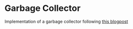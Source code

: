 # Garbage Collector

Implementation of a garbage collector following [this blogpost](https://journal.stuffwithstuff.com/2013/12/08/babys-first-garbage-collector/)
